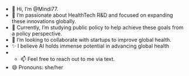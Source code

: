 - 👋 Hi, I’m @Mindi77.
- 👀 I’m passionate about HealthTech R&D and focused on expanding these innovations globally.
- 🌱 Currently, I’m studying public policy to help achieve these goals from a policy perspective.
- 💞️ I’m looking to collaborate with startups to improve global health.
- ✨ I believe AI holds immense potential in advancing global health
- - 📫 Feel free to reach out to me via text.
- 😄 Pronouns: she/her

<!---
Mindi77/Mindi77 is a ✨ special ✨ repository because its `README.md` (this file) appears on your GitHub profile.
You can click the Preview link to take a look at your changes.
--->
